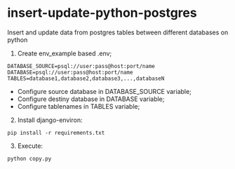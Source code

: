 # insert-update-python-postgres
Insert and update data from postgres tables between different databases on python

1) Create env_example based .env;

```
DATABASE_SOURCE=psql://user:pass@host:port/name
DATABASE=psql://user:pass@host:port/name
TABLES=database1,database2,database3,...,databaseN
```

* Configure source database in DATABASE_SOURCE variable;
* Configure destiny database in DATABASE variable;
* Configure tablenames in TABLES variable;

2) Install django-environ: 

```
pip install -r requirements.txt
```

3) Execute: 

```
python copy.py
```

